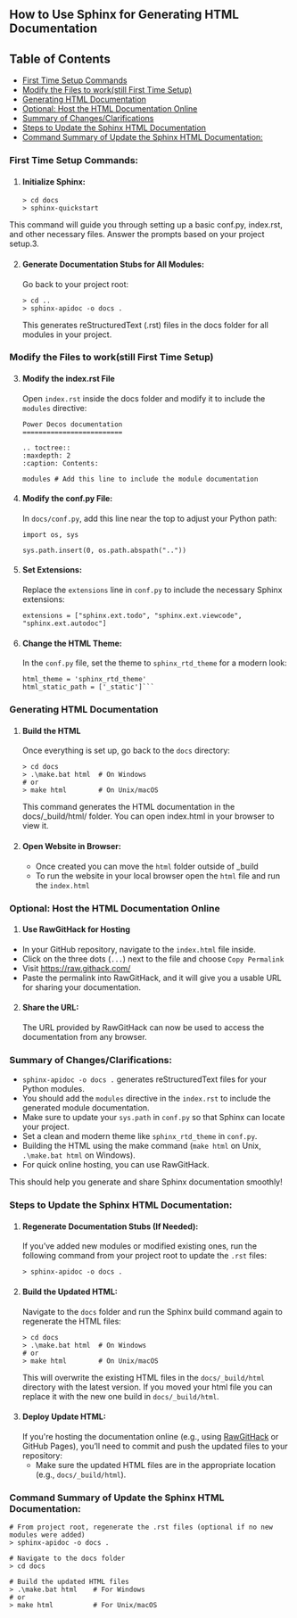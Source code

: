 ## How to Use Sphinx for Generating HTML Documentation

## Table of Contents

- [First Time Setup Commands](#first-time-setup-commands)
- [Modify the Files to work(still First Time Setup)](#modify-the-files-to-workstill-first-time-setup)
- [Generating HTML Documentation](#generating-html-documentation)
- [Optional: Host the HTML Documentation Online](#optional-host-the-html-documentation-online)
- [Summary of Changes/Clarifications](#summary-of-changesclarifications)
- [Steps to Update the Sphinx HTML Documentation](#steps-to-update-the-sphinx-html-documentation)
- [Command Summary of Update the Sphinx HTML Documentation:](#command-summary-of-update-the-sphinx-html-documentation)

### First Time Setup Commands:
1. #### Initialize Sphinx:
    ```
   > cd docs
   > sphinx-quickstart
   
This command will guide you through setting up a basic conf.py, index.rst, 
and other necessary files. Answer the prompts based on your project setup.3. 

2. #### Generate Documentation Stubs for All Modules:
    Go back to your project root:

    ```
    > cd ..
    > sphinx-apidoc -o docs .
   ```
   
    This generates reStructuredText (.rst) files in the docs folder for all modules in your project.

### Modify the Files to work(still First Time Setup)
3. #### Modify the index.rst File
    Open `index.rst` inside the docs folder and modify it to include the `modules` directive:
    
    ```
   Power Decos documentation
    =========================

    .. toctree::
   :maxdepth: 2
   :caption: Contents:

   modules # Add this line to include the module documentation
   
4. #### Modify the conf.py File:
    
    In `docs/conf.py`, add this line near the top to adjust your Python path:
    ```
   import os, sys

    sys.path.insert(0, os.path.abspath(".."))
   
5. #### Set Extensions:
    Replace the `extensions` line in `conf.py` to include the necessary Sphinx extensions:

    ```
   extensions = ["sphinx.ext.todo", "sphinx.ext.viewcode", "sphinx.ext.autodoc"]
   
6. #### Change the HTML Theme:
    In the `conf.py` file, set the theme to `sphinx_rtd_theme` for a modern look:

    ```
    html_theme = 'sphinx_rtd_theme'
    html_static_path = ['_static']```
   
### Generating HTML Documentation
1. #### Build the HTML
    Once everything is set up, go back to the `docs` directory:
    ```
    > cd docs
    > .\make.bat html  # On Windows
    # or
    > make html        # On Unix/macOS
    ```
   This command generates the HTML documentation in the docs/_build/html/ folder. 
    You can open index.html in your browser to view it.

2. #### Open Website in Browser:
    - Once created you can move the `html` folder outside of _build
    - To run the website in your local browser open the `html` file and run the `index.html`

### Optional: Host the HTML Documentation Online

1. #### Use RawGitHack for Hosting
- In your GitHub repository, navigate to the `index.html` file inside.
- Click on the three dots (`...`) next to the file and choose `Copy Permalink`
- Visit https://raw.githack.com/
- Paste the permalink into RawGitHack, 
and it will give you a usable URL for sharing your documentation. 

2. #### Share the URL:
    The URL provided by RawGitHack can now be used to access the documentation from any 
    browser.

### Summary of Changes/Clarifications:
- `sphinx-apidoc -o docs .` generates reStructuredText files for your Python modules.
- You should add the `modules` directive in the `index.rst` to include the generated module documentation.
- Make sure to update your `sys.path` in `conf.py` so that Sphinx can locate your project.
- Set a clean and modern theme like `sphinx_rtd_theme` in `conf.py`.
- Building the HTML using the make command (`make html` on Unix, `.\make.bat html` on Windows).
- For quick online hosting, you can use RawGitHack.

This should help you generate and share Sphinx documentation smoothly!

### Steps to Update the Sphinx HTML Documentation:
1. #### Regenerate Documentation Stubs (If Needed):
    If you’ve added new modules or modified existing ones, run the following command 
    from your project root to update the `.rst` files:
    ```
   > sphinx-apidoc -o docs .
   ```
2. #### Build the Updated HTML:
    Navigate to the `docs` folder and run the Sphinx build command again to regenerate the HTML files:
    ```
    > cd docs
    > .\make.bat html  # On Windows
    # or
    > make html        # On Unix/macOS
    ```
    This will overwrite the existing HTML files in the `docs/_build/html` directory with the latest version.
    If you moved your html file you can replace it with the new one build in `docs/_build/html`.
3. #### Deploy Update HTML:
   If you're hosting the documentation online (e.g., using [RawGitHack](#use-rawgithack-for-hosting) or GitHub Pages), you’ll need to commit and push the updated files to your repository:
   - Make sure the updated HTML files are in the appropriate location (e.g., `docs/_build/html`).

### Command Summary of Update the Sphinx HTML Documentation:
```
# From project root, regenerate the .rst files (optional if no new modules were added)
> sphinx-apidoc -o docs .

# Navigate to the docs folder
> cd docs

# Build the updated HTML files
> .\make.bat html    # For Windows
# or
> make html          # For Unix/macOS
```

   